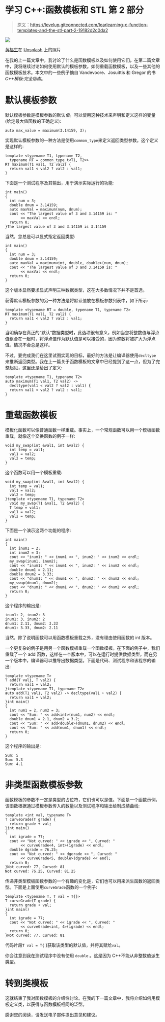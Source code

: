 # 学习 C++:函数模板和 STL 第 2 部分

> 原文：<https://levelup.gitconnected.com/learlearning-c-function-templates-and-the-stl-part-2-19182d2c0da2>

![](img/eccb249765b3caf032aeceda739e6a60.png)

[黄福生](https://unsplash.com/@killerfvith?utm_source=medium&utm_medium=referral)在 [Unsplash](https://unsplash.com?utm_source=medium&utm_medium=referral) 上的照片

在我的上一篇文章中，我讨论了什么是函数模板以及如何使用它们。在第二篇文章中，我将继续讨论如何使用默认的模板参数，如何重载函数模板，以及一些其他的函数模板技术。本文中的一些例子摘自 Vandevoore、Josuittis 和 Gregor 的书 *C++模板:完全指南*。

# 默认模板参数

默认模板参数是模板参数的默认*值*。可以使用这种技术来声明和定义这样的变量(给定最大值函数的正确定义):

```
auto max_value = maximum(3.14159, 3);
```

实现默认模板参数的一种方法是使用`common_type`来定义返回类型参数。这个定义是这样的:

```
template <typename T1, typename T2,
  typename RT = common_type_t<T1, T2>>
RT maximum(T1 val1, T2 val2) {
  return val1 < val2 ? val2 : val1;
}
```

下面是一个测试程序及其输出，用于演示实际运行的功能:

```
int main()
{
  int num = 3;
  double dnum = 3.14159;
  auto maxVal = maximum(num, dnum);
  cout << "The largest value of 3 and 3.14159 is: "
       << maxVal << endl;
  return 0;
}The largest value of 3 and 3.14159 is 3.14159
```

当然，您总是可以显式指定返回类型:

```
int main()
{
  int num = 3;
  double dnum = 3.14159;
  auto maxVal = maximum<int, double, double>(num, dnum);
  cout << "The largest value of 3 and 3.14159 is: "
       << maxVal << endl;
  return 0;
}
```

这个版本显然要求显式声明三种数据类型，这在大多数情况下并不是首选。

获得默认模板参数的另一种方法是将默认值放在模板参数列表中，如下所示:

```
template <typename RT = double, typename T1, typename T2>
RT maximum(T1 val1, T2 val2) {
  return val1 < val2 ? val2 : val1;
}
```

当明确存在真正的“默认”数据类型时，此选项很有意义，例如当您将整数值与浮点值组合在一起时，将浮点值作为默认值是可以接受的，因为整数将被扩大为浮点值。情况不会总是这样。

不过，要完成我们在这里试图实现的目标，最好的方法是让编译器使用`decltype`来推断返回类型。我在上一篇关于函数模板的文章中已经提到了这一点，但为了完整起见，这里还是给出了定义:

```
template <typename T1, typename T2>
auto maximum(T1 val1, T2 val2) ->
  decltype(val1 < val2 ? val2 : val1) {
  return val1 < val2 ? val2 : val1;
}
```

# 重载函数模板

模板化函数可以像普通函数一样重载。事实上，一个常规函数可以用一个模板函数重载，就像这个交换函数的例子一样:

```
void my_swap(int &val1, int &val2) {
  int temp = val1;
  val1 = val2;
  val2 = temp;
}
```

这个函数可以用一个模板重载:

```
void my_swap(int &val1, int &val2) {
  int temp = val1;
  val1 = val2;
  val2 = temp;
}template <typename T1, typename T2>
  void my_swap(T1 &val1, T2 &val2) {
  T temp = val1;
  val1 = val2;  
  val2 = temp;
}
```

下面是一个演示这两个功能的程序:

```
int main()
{
  int inum1 = 2;
  int inum2 = 3;
  cout << "inum1: " << inum1 << ", inum2: " << inum2 << endl;
  my_swap(inum1, inum2);
  cout << "inum1: " << inum1 << ", inum2: " << inum2 << endl;
  double dnum1 = 2.11;
  double dnum2 = 3.33;
  cout << "dnum1: " << dnum1 << ", dnum2: " << dnum2 << endl;
  my_swap(dnum1, dnum2);
  cout << "dnum1: " << dnum1 << ", dnum2: " << dnum2 << endl;
  return 0;
}
```

这个程序的输出是:

```
inum1: 2, inum2: 3
inum1: 3, inum2: 2
dnum1: 2.11, dnum2: 3.33
dnum1: 3.33, dnum2: 2.11
```

当然，除了说明函数可以用函数模板重载之外，没有理由使用函数的 int 版本。

一个更复杂的例子是用另一个函数模板重载一个函数模板。在下面的例子中，我们重载了一个 add 函数，这样在一个版本中，可以在运行时提供数据类型，而在另一个版本中，编译器可以推导出数据类型。下面是代码、测试程序和该程序的输出:

```
template <typename T>
T add(T val1, T val2) {
  return val1 + val2;
}template <typename T1, typename T2>
auto add(T1 val1, T2 val2) -> decltype(val1 + val2) {
  return val1 + val2;
}int main()
{
  int num1 = 2, num2 = 3;
  cout << "Sum: " << add<int>(num1, num2) << endl;
  double dnum1 = 2.1, dnum2 = 3.2;
  cout << "Sum: " << add<double>(dnum1, dnum2) << endl;
  cout << "Sum: " << add(num1, dnum1) << endl;
  return 0;
}
```

这个程序的输出是:

```
Sum: 5
Sum: 5.3
Sum: 4.1
```

# 非类型函数模板参数

函数模板的参数不一定是类型的占位符，它们也可以是值。下面是一个函数示例，该函数根据通过模板参数传入的数量以及测试程序和输出绘制成绩曲线:

```
template <int val, typename T>
T curveGrade(T grade) {
  return grade + val;
}int main()
{
  int igrade = 77;
  cout << "Not curved: " << igrade << ", Curved: "
       << curveGrade<4, int>(igrade) << endl;
  double dgrade = 76.25;
  cout << "Not curved: " << dgerade << ", Curved: "
       << curveGrade<5, double>(dgrade) << endl;
  return 0;
}Not curved: 77, Curved: 81
Not curved: 76.25, Curved: 81.25
```

传递非类型模板函数参数的一个有趣的变化是，它们也可以用来派生函数的返回类型。下面是上面使用`curveGrade`函数的一个例子:

```
template <typename T, T val = T{}>
T curveGrade(T grade) {
  return grade + val;
}int main()
{
  int igrade = 77;
  cout << "Not curved: " << igrade << ", Curved: "
       << curveGrade<int, 4>(igrade) << endl;
  return 0;
}Not curved: 77, Curved: 81
```

代码片段`T val = T{` }获取该类型的默认值，并将其赋给`val`。

你会注意到我在测试程序中没有使用 `double` 。这是因为 C++不能从非整数值派生类型。

# 转到类模板

这就结束了我对函数模板的介绍性讨论。在我的下一篇文章中，我将介绍如何用模板定义类，以获得与函数模板相同的泛型。

感谢您的阅读，请发送电子邮件提出意见和建议。
